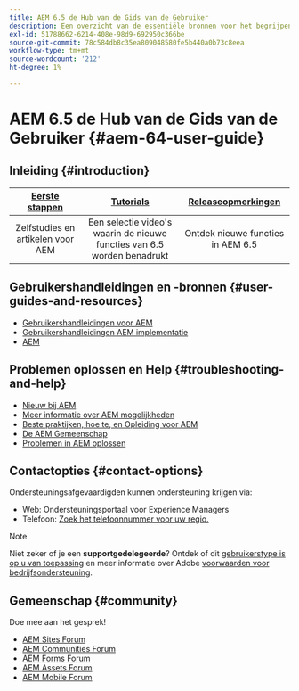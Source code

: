 ```yaml
---
title: AEM 6.5 de Hub van de Gids van de Gebruiker
description: Een overzicht van de essentiële bronnen voor het begrijpen, installeren, beheren en gebruiken van AEM 6.5
exl-id: 51788662-6214-408e-98d9-692950c366be
source-git-commit: 78c584db8c35ea809048580fe5b440a0b73c8eea
workflow-type: tm+mt
source-wordcount: '212'
ht-degree: 1%

---
```


# AEM 6.5 de Hub van de Gids van de Gebruiker {#aem-64-user-guide}

## Inleiding {#introduction}

| [Eerste stappen](https://experienceleague.adobe.com/docs/experience-manager-cloud-service/content/home.html) | [Tutorials](https://experienceleague.adobe.com/docs/experience-manager-tutorials.html) | [Releaseopmerkingen](https://experienceleague.adobe.com/docs/experience-manager-65/release-notes/release-notes.html?lang=en) |
|:-:|:-:|:-:|
| Zelfstudies en artikelen voor AEM | Een selectie video&#39;s waarin de nieuwe functies van 6.5 worden benadrukt | Ontdek nieuwe functies in AEM 6.5 |

## Gebruikershandleidingen en -bronnen {#user-guides-and-resources}

* [Gebruikershandleidingen voor AEM](capabilities.md)
* [Gebruikershandleidingen AEM implementatie](implementation.md)
* [AEM](resources.md)

## Problemen oplossen en Help {#troubleshooting-and-help}

* [Nieuw bij AEM](new.md)
* [Meer informatie over AEM mogelijkheden](learn.md)
* [Beste praktijken, hoe te, en Opleiding voor AEM](best-practice.md)
* [De AEM Gemeenschap](community.md)
* [Problemen in AEM oplossen](troubleshooting.md)

## Contactopties {#contact-options}

Ondersteuningsafgevaardigden kunnen ondersteuning krijgen via:

* Web: Ondersteuningsportaal voor Experience Managers
* Telefoon: [Zoek het telefoonnummer voor uw regio.](https://experienceleague.adobe.com/?support-tab=home#support)

>[!NOTE]
>
>Niet zeker of je een **supportgedelegeerde**? Ontdek of dit [gebruikerstype is op u van toepassing](https://helpx.adobe.com/experience-cloud/supported-users.html) en meer informatie over Adobe [voorwaarden voor bedrijfsondersteuning](https://helpx.adobe.com/support/programs/enterprise-support-terms.html).

## Gemeenschap {#community}

Doe mee aan het gesprek!

* [AEM Sites Forum](https://help-forums.adobe.com/content/adobeforums/en/experience-manager-forum/adobe-experience-manager.html)
* [AEM Communities Forum](https://help-forums.adobe.com/content/adobeforums/en/experience-manager-forum/aem-communities.html)
* [AEM Forms Forum](https://help-forums.adobe.com/content/adobeforums/en/experience-manager-forum/aem-forms.html)
* [AEM Assets Forum](https://help-forums.adobe.com/content/adobeforums/en/experience-manager-forum/aem-assets.html)
* [AEM Mobile Forum](https://experienceleaguecommunities.adobe.com/)
